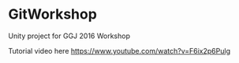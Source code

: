# GitWorkshop
Unity project for GGJ 2016 Workshop

Tutorial video here
https://www.youtube.com/watch?v=F6ix2p6Pulg

